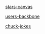 [stars-canvas](https://frontendlegend.github.io/stars-canvas)

[users-backbone](https://frontendlegend.github.io/users-backbone)

[chuck-jokes](https://codesandbox.io/s/github/frontendlegend/chuck-jokes)

